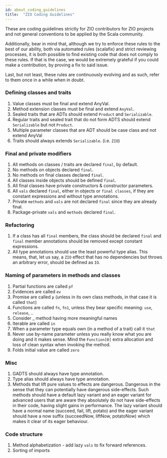 ```yaml
---
id: about_coding_guidelines
title:  "ZIO Coding Guidelines"
---
```


These are coding guidelines strictly for ZIO contributors for ZIO projects and 
not general conventions to be applied by the Scala community.

Additionally, bear in mind that, although we try to enforce these rules to the 
best of our ability, both via automated rules (scalafix) and strict reviewing 
processes, it is both possible to find existing code that does not comply to 
these rules. If that is the case, we would be extremely grateful if you could 
make a contribution, by proving a fix to said issue.

Last, but not least, these rules are continuously evolving and as such, 
refer to them once in a while when in doubt.


### Defining classes and traits

1. Value classes must be final and extend AnyVal.
2. Method extension classes must be final and extend `AnyVal`.
3. Sealed traits that are ADTs should extend `Product` and `Serializable`.
4. Regular traits and sealed trait that do not form ADTS should extend `Serializable` but not `Product`.
5. Multiple parameter classes that are ADT should be case class and not extend AnyVal
6. Traits should always extends `Serializable`. (i.e. `ZIO`)

### Final and private modifiers 

1. All methods on classes / traits are declared `final`, by default.
2. No methods on objects declared `final`.
3. No methods on final classes declared `final`.
4. All classes inside objects should be defined `final`.
5. All final classes have private constructors & constructor parameters.
6. All `vals` declared `final`, either in objects or `final classes`, if they are constant expressions and without type annotations.
7. Private `methods` and `vals` are not declared `final` since they are already final.
8. Package-private `vals` and `methods` declared `final`.

### Refactoring

1. If a class has all `final` members, the class should be declared `final` and `final` member annotations should be removed except constant expressions.
2. All type annotations should use the least powerful type alias. This means, that, let us say, a `ZIO` effect that has no dependencies but throws an arbitrary error, should be defined as `IO`.

### Naming of parameters in methods and classes

1. Partial functions are called `pf`
2. Evidences are called `ev`
3. Promise are called `p` (unless in its own class methods, in that case it is called `that`)
4. Functions are called `fn`, `fn1`, unless they bear specific meaning: `use`, `release`, ..
4. Consider _ method having more meaningful names
5. Iterable are called `in`
6. When a parameter type equals own (in a method of a trait) call it `that`
7. Never use by-name parameter unless you really know what you are doing and it makes sense. Mind the `Function[0]` extra allocation and loss of clean syntax when invoking the method.
8. Folds initial value are called `zero`

### Misc

1. GADTS should always have type annotation.
2. Type alias should always have type annotation.
3. Methods that lift pure values to effects are dangerous. Dangerous in the sense that they can potentially have dangerous side-effects. 
Such methods should have a default lazy variant and an eager variant for advanced users that are aware they absolutely do not have side-effects in their code, 
having slight gains in performance. The lazy variant should have a normal name (succeed, fail, lift, potato) and the eager variant should have a now suffix 
(succeedNow, liftNow, potatoNow) which makes it clear of its eager behaviour.      

### Code structure

1. Method alphabetization - add lazy `vals` to fix forward references.
2. Sorting of imports                            